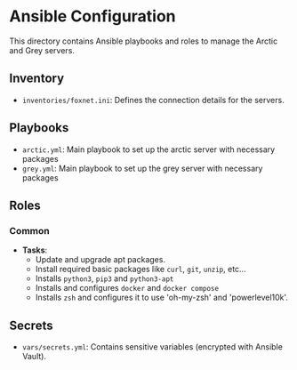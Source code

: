# Ansible Configuration

This directory contains Ansible playbooks and roles to manage the Arctic and Grey servers.

## Inventory

- `inventories/foxnet.ini`: Defines the connection details for the servers.

## Playbooks

- `arctic.yml`: Main playbook to set up the arctic server with necessary packages
- `grey.yml`: Main playbook to set up the grey server with necessary packages

## Roles

### Common

- **Tasks**:
  - Update and upgrade apt packages.
  - Install required basic packages like `curl`, `git`, `unzip`, etc...
  - Installs `python3`, `pip3` and `python3-apt`
  - Installs and configures `docker` and `docker compose`
  - Installs `zsh` and configures it to use 'oh-my-zsh' and 'powerlevel10k'.

## Secrets

- `vars/secrets.yml`: Contains sensitive variables (encrypted with Ansible Vault).